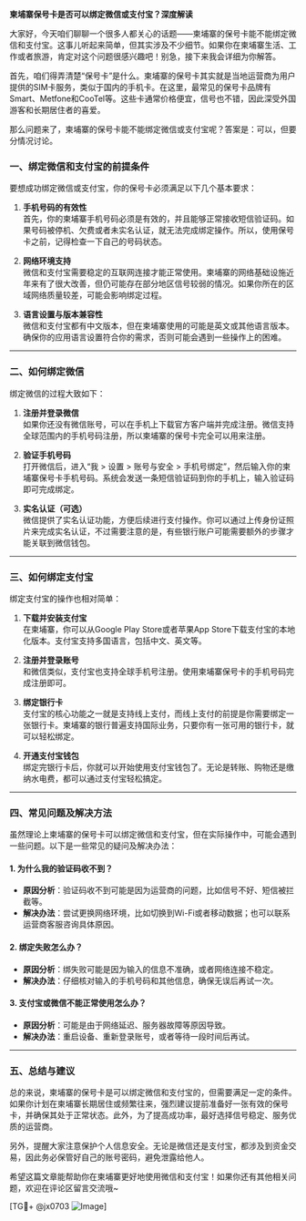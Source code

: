 **柬埔寨保号卡是否可以绑定微信或支付宝？深度解读**

大家好，今天咱们聊聊一个很多人都关心的话题——柬埔寨的保号卡能不能绑定微信和支付宝。这事儿听起来简单，但其实涉及不少细节。如果你在柬埔寨生活、工作或者旅游，肯定对这个问题很感兴趣吧！别急，接下来我会详细为你解答。

首先，咱们得弄清楚“保号卡”是什么。柬埔寨的保号卡其实就是当地运营商为用户提供的SIM卡服务，类似于国内的手机卡。在这里，最常见的保号卡品牌有Smart、Metfone和CooTel等。这些卡通常价格便宜，信号也不错，因此深受外国游客和长期居住者的喜爱。

那么问题来了，柬埔寨的保号卡能不能绑定微信或支付宝呢？答案是：可以，但要分情况讨论。

### **一、绑定微信和支付宝的前提条件**
要想成功绑定微信或支付宝，你的保号卡必须满足以下几个基本要求：

1. **手机号码的有效性**  
   首先，你的柬埔寨手机号码必须是有效的，并且能够正常接收短信验证码。如果号码被停机、欠费或者未实名认证，就无法完成绑定操作。所以，使用保号卡之前，记得检查一下自己的号码状态。

2. **网络环境支持**  
   微信和支付宝需要稳定的互联网连接才能正常使用。柬埔寨的网络基础设施近年来有了很大改善，但仍可能存在部分地区信号较弱的情况。如果你所在的区域网络质量较差，可能会影响绑定过程。

3. **语言设置与版本兼容性**  
   微信和支付宝都有中文版本，但在柬埔寨使用的可能是英文或其他语言版本。确保你的应用语言设置符合你的需求，否则可能会遇到一些操作上的困难。

---

### **二、如何绑定微信**
绑定微信的过程大致如下：

1. **注册并登录微信**  
   如果你还没有微信账号，可以在手机上下载官方客户端并完成注册。微信支持全球范围内的手机号码注册，所以柬埔寨的保号卡完全可以用来注册。

2. **验证手机号码**  
   打开微信后，进入“我 > 设置 > 账号与安全 > 手机号绑定”，然后输入你的柬埔寨保号卡手机号码。系统会发送一条短信验证码到你的手机上，输入验证码即可完成绑定。

3. **实名认证（可选）**  
   微信提供了实名认证功能，方便后续进行支付操作。你可以通过上传身份证照片来完成实名认证，不过需要注意的是，有些银行账户可能需要额外的步骤才能关联到微信钱包。

---

### **三、如何绑定支付宝**
绑定支付宝的操作也相对简单：

1. **下载并安装支付宝**  
   在柬埔寨，你可以从Google Play Store或者苹果App Store下载支付宝的本地化版本。支付宝支持多国语言，包括中文、英文等。

2. **注册并登录账号**  
   和微信类似，支付宝也支持全球手机号注册。使用柬埔寨保号卡的手机号码完成注册即可。

3. **绑定银行卡**  
   支付宝的核心功能之一就是支持线上支付，而线上支付的前提是你需要绑定一张银行卡。柬埔寨的银行普遍支持国际业务，只要你有一张可用的银行卡，就可以轻松绑定。

4. **开通支付宝钱包**  
   绑定完银行卡后，你就可以开始使用支付宝钱包了。无论是转账、购物还是缴纳水电费，都可以通过支付宝轻松搞定。

---

### **四、常见问题及解决方法**
虽然理论上柬埔寨的保号卡可以绑定微信和支付宝，但在实际操作中，可能会遇到一些问题。以下是一些常见的疑问及解决办法：

#### **1. 为什么我的验证码收不到？**
- **原因分析**：验证码收不到可能是因为运营商的问题，比如信号不好、短信被拦截等。
- **解决办法**：尝试更换网络环境，比如切换到Wi-Fi或者移动数据；也可以联系运营商客服咨询具体原因。

#### **2. 绑定失败怎么办？**
- **原因分析**：绑失败可能是因为输入的信息不准确，或者网络连接不稳定。
- **解决办法**：仔细核对输入的手机号码和其他信息，确保无误后再试一次。

#### **3. 支付宝或微信不能正常使用怎么办？**
- **原因分析**：可能是由于网络延迟、服务器故障等原因导致。
- **解决办法**：重启设备、重新登录账号，或者等待一段时间后再试。

---

### **五、总结与建议**
总的来说，柬埔寨的保号卡是可以绑定微信和支付宝的，但需要满足一定的条件。如果你计划在柬埔寨长期居住或频繁往来，强烈建议提前准备好一张有效的保号卡，并确保其处于正常状态。此外，为了提高成功率，最好选择信号稳定、服务优质的运营商。

另外，提醒大家注意保护个人信息安全。无论是微信还是支付宝，都涉及到资金交易，因此务必保管好自己的账号密码，避免泄露给他人。

希望这篇文章能帮助你在柬埔寨更好地使用微信和支付宝！如果你还有其他相关问题，欢迎在评论区留言交流哦~

[TG💪+ @jx0703 ![Image](https://github.com/user-attachments/assets/dbca1d08-cadb-493c-b0ec-ad6f7a83f270)]